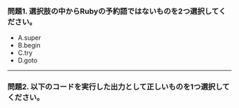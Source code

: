 ### 問題1. 選択肢の中からRubyの予約語ではないものを2つ選択してください。
- A.super
- B.begin
- C.try
- D.goto
---
### 問題2. 以下のコードを実行した出力として正しいものを1つ選択してください。
